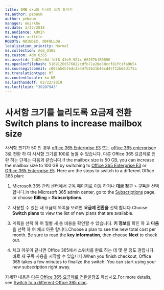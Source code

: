 ```yaml
---
title: SMB sku의 사서함 크기 늘리기
ms.author: pebaum
author: pebaum
manager: mnirkhe
ms.date: 3/22/2018
ms.audience: Admin
ms.topic: article
ROBOTS: NOINDEX, NOFOLLOW
localization_priority: Normal
ms.collection: Adm_O365
ms.custom: Adm_O365
ms.assetid: 7a82ec04-fdf6-43e9-924c-66157b180890
ms.openlocfilehash: 51691206576822cdfb71e28e58ccf81fc1fa9654
ms.sourcegitcommit: c003a5db7edc3a44fb5b31b46cd45f12b62d172a
ms.translationtype: MT
ms.contentlocale: ko-KR
ms.lasthandoff: 02/22/2019
ms.locfileid: "30207943"
---
```

# <a name="switch-plans-to-increase-mailbox-size"></a><span data-ttu-id="3c077-102">사서함 크기를 늘리도록 요금제 전환</span><span class="sxs-lookup"><span data-stu-id="3c077-102">Switch plans to increase mailbox size</span></span>

<span data-ttu-id="3c077-p101">사서함 크기가 50 인 경우 [office 365 Enterprise E3](https://products.office.com/business/office-365-enterprise-e3-business-software) 또는 [office 365 enterprise](https://products.office.com/business/office-365-enterprise-e5-business-software)e 3로 전환 하 여 사서함 크기를 100로 높일 수 있습니다. 다른 Office 365 요금제로 전환 하는 단계는 다음과 같습니다.</span><span class="sxs-lookup"><span data-stu-id="3c077-p101">If the mailbox size is 50 GB, you can increase the mailbox size to 100 GB by switching to [Office 365 Enterprise E3](https://products.office.com/business/office-365-enterprise-e3-business-software) or [Office 365 Enterprise E5](https://products.office.com/business/office-365-enterprise-e5-business-software). Here are the steps to switch to a different Office 365 plan:</span></span>
  
1. <span data-ttu-id="3c077-105">Microsoft 365 관리 센터에서 [구독](https://go.microsoft.com/fwlink/p/?linkid=842054) 페이지로 이동 하거나 **대금 청구** \> **구독**을 선택 합니다.</span><span class="sxs-lookup"><span data-stu-id="3c077-105">In the Microsoft 365 admin center, go to the [Subscriptions](https://go.microsoft.com/fwlink/p/?linkid=842054) page, or choose **Billing** \> **Subscriptions**.</span></span>
    
2. <span data-ttu-id="3c077-106">사용할 수 있는 새 요금제 목록을 보려면 **요금제 전환을** 선택 합니다.</span><span class="sxs-lookup"><span data-stu-id="3c077-106">Choose **Switch plans** to view the list of new plans that are available.</span></span> 
    
3. <span data-ttu-id="3c077-p102">계획을 선택 하 여 월별 새 총 비용을 확인할 수 있습니다. **키 정보**를 확인 하 고 **다음** 을 선택 하 여 체크 아웃 합니다.</span><span class="sxs-lookup"><span data-stu-id="3c077-p102">Choose a plan to see the new total cost per month. Be sure to read the **key information**, then choose **Next** to check out.</span></span> 
    
4. <span data-ttu-id="3c077-p103">체크 아웃이 끝나면 Office 365에서 스위치를 완료 하는 데 몇 분 정도 걸립니다. 바로 새 구독 사용을 시작할 수 있습니다.</span><span class="sxs-lookup"><span data-stu-id="3c077-p103">When you finish checkout, Office 365 takes a few minutes to finalize the switch. You can start using your new subscription right away.</span></span>
    
<span data-ttu-id="3c077-111">자세한 내용은 [다른 Office 365 요금제로 전환을](https://support.office.com/article/73318661-8f33-478b-bcc7-fb8d69dbb22a)참조 하십시오.</span><span class="sxs-lookup"><span data-stu-id="3c077-111">For more details, see [Switch to a different Office 365 plan](https://support.office.com/article/73318661-8f33-478b-bcc7-fb8d69dbb22a).</span></span>
  

